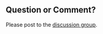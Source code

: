 ## Question or Comment? ##

Please post to the [discussion group](http://groups.google.com/group/libmv-devel).